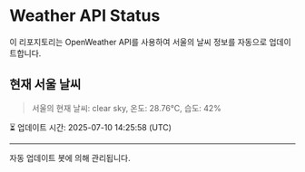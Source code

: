 
# Weather API Status

이 리포지토리는 OpenWeather API를 사용하여 서울의 날씨 정보를 자동으로 업데이트합니다.

## 현재 서울 날씨
> 서울의 현재 날씨: clear sky, 온도: 28.76°C, 습도: 42%

⏳ 업데이트 시간: 2025-07-10 14:25:58 (UTC)

---
자동 업데이트 봇에 의해 관리됩니다.
